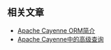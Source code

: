 ## 相关文章

+ [Apache Cayenne ORM简介](docs/Apache-Cayenne-ORM简介.md)
+ [Apache Cayenne中的高级查询](docs/Apache-Cayenne中的高级查询.md)